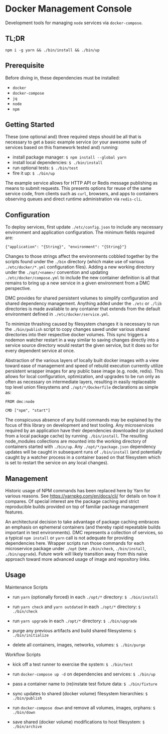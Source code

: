 Docker Management Console
=========================

Development tools for managing `node` services via `docker-compose`.


TL;DR
-----

`npm i -g yarn && ./bin/install && ./bin/up`


Prerequisite
------------

Before diving in, these dependencies must be installed:

* `docker`
* `docker-compose`
* `jq`
* `node`
* `npm`


Getting Started
---------------

These (one optional and) three required steps should be all that is necessary to
get a basic example service (or your awesome suite of services based on this
framework tested and) running:

* install package manager: `$ npm install --global yarn`
* install local dependencies: `$ ./bin/install`
* run optional tests: `$ ./bin/test`
* fire it up: `$ ./bin/up`

The example service allows for HTTP API or Redis message publishing as means to
submit requests. This presents options for reuse of the same service code, from
clients such as `curl`, browsers, and apps to containers observing queues and
direct runtime administration via `redis-cli`.


Configuration
-------------

To deploy services, first update `./etc/config.json` to include any necessary
environment and application configuration. The minimum fields required are:

`{"application": "{String}", "environment": "{String}"}`

Changes to those strings affect the environments cobbled together by the scripts
found under the `./bin` directory (which make use of various `./etc/docker/*.yml`
configuration files). Adding a new working directory under the `./opt/<name>/`
convention and updating `./etc/docker/compose.yml` to include the new container
definition is all that remains to bring up a new service in a given environment
from a DMC perspective.

DMC provides for shared persistent volumes to simplify configuration and shared
dependency management. Anything added under the `./etc` or `./lib` directories
is made available to any container that extends from the default environment
defined in `./etc/docker/service.yml`.

To minimize thrashing caused by filesystem changes it is necessary to run the
`./bin/publish` script to copy changes saved under various shared directories
into their respective docker volumes. This sync triggers a nodemon watcher
restart in a way similar to saving changes directly into a service source
directory would restart the given service, but it does so for every dependent
service at once.

Abstraction of the various layers of locally built docker images with a view
toward ease of management and speed of rebuild execution currently utilize
persistent wrapper images for any public base image (e.g. node, redis). This
allows for local configuration, optimization, and upgrades to be run only as
often as necessary on intermediate layers, resulting in easily replaceable top
level union filesystems and `./opt/*/Dockerfile` declarations as simple as:
```
FROM dmc:node

CMD ["npm", "start"]
```
The conspicuous absence of any build commands may be explained by the focus of
this library on development and test tooling. Any microservices required by an
application have their dependencies downloaded (or plucked from a local package
cache) by running `./bin/install`. The resulting node_modules collections are
mounted into the working directory of containers started with `./bin/up`. Any
`./opt/*/package.json` dependency updates will be caught in subsequent runs of
`./bin/install` (and potentially caught by a watcher process in a container based
on that filesystem which is set to restart the service on any local changes).


Management
----------

Historic usage of NPM commands has been replaced here by Yarn for various reasons.
See https://yarnpkg.com/en/docs/cli/ for details on how it compares. Of special
interest are the package caching and strict reproducible builds provided on top
of familiar package management features.

An architectural decision to take advantage of package caching embraces an
emphasis on ephemeral containers (and thereby rapid repeatable builds important
in test environments). DMC represents a collection of services, so a typical
`npm install` or `yarn` call is not adequate for providing dependencies here.
Wrapper scripts run those commands for each microservice package under `./opt`
(see `./bin/check`, `./bin/install`, `./bin/upgrade`). Future work will likely
transition away from this naive approach toward more advanced usage of image and
repository links.


Usage
-----

Maintenance Scripts

* run `yarn` (optionally forced) in each `./opt/*` directory: `$ ./bin/install`

* run `yarn check` and `yarn outdated` in each `./opt/*` directory: `$ ./bin/check`

* run `yarn upgrade` in each `./opt/*` directory: `$ ./bin/upgrade`

* purge any previous artifacts and build shared filesystems: `$ ./bin/initialize`

* delete all containers, images, networks, volumes: `$ ./bin/purge`


Workflow Scripts

* kick off a test runner to exercise the system: `$ ./bin/test`

* run `docker-compose up -d` on dependencies and services: `$ ./bin/up`

* pass a container name to (re)instate test fixture data: `$ ./bin/fixture`

* sync updates to shared (docker volume) filesystem hierarchies: `$ ./bin/publish`

* run `docker-compose down` and remove all volumes, images, orphans: `$ ./bin/down`

* save shared (docker volume) modifications to host filesystem: `$ ./bin/archive`

